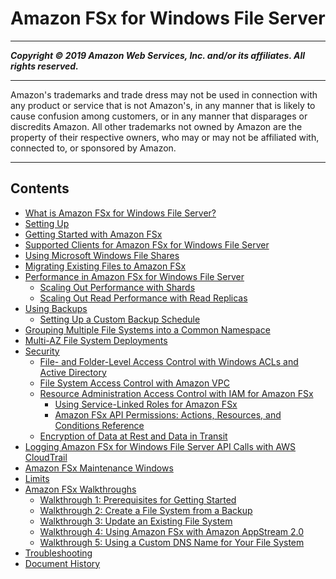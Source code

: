 # Amazon FSx for Windows File Server 

-----
*****Copyright &copy; 2019 Amazon Web Services, Inc. and/or its affiliates. All rights reserved.*****

-----
Amazon's trademarks and trade dress may not be used in 
     connection with any product or service that is not Amazon's, 
     in any manner that is likely to cause confusion among customers, 
     or in any manner that disparages or discredits Amazon. All other 
     trademarks not owned by Amazon are the property of their respective
     owners, who may or may not be affiliated with, connected to, or 
     sponsored by Amazon.

-----
## Contents
+ [What is Amazon FSx for Windows File Server?](what-is.md)
+ [Setting Up](setting-up.md)
+ [Getting Started with Amazon FSx](getting-started.md)
+ [Supported Clients for Amazon FSx for Windows File Server](supported-fsx-clients.md)
+ [Using Microsoft Windows File Shares](using-file-shares.md)
+ [Migrating Existing Files to Amazon FSx](migrate-to-fsx.md)
+ [Performance in Amazon FSx for Windows File Server](performance.md)
   + [Scaling Out Performance with Shards](scale-out-performance.md)
   + [Scaling Out Read Performance with Read Replicas](scale-out-read.md)
+ [Using Backups](using-backups.md)
   + [Setting Up a Custom Backup Schedule](custom-backup-schedule.md)
+ [Grouping Multiple File Systems into a Common Namespace](group-file-systems.md)
+ [Multi-AZ File System Deployments](multi-az-deployments.md)
+ [Security](security.md)
   + [File- and Folder-Level Access Control with Windows ACLs and Active Directory](limit-access-file-folder.md)
   + [File System Access Control with Amazon VPC](limit-access-security-groups.md)
   + [Resource Administration Access Control with IAM for Amazon FSx](access-control-overview.md)
      + [Using Service-Linked Roles for Amazon FSx](using-service-linked-roles.md)
      + [Amazon FSx API Permissions: Actions, Resources, and Conditions Reference](fsx-api-permissions-ref.md)
   + [Encryption of Data at Rest and Data in Transit](encryption.md)
+ [Logging Amazon FSx for Windows File Server API Calls with AWS CloudTrail](logging-using-cloudtrail.md)
+ [Amazon FSx Maintenance Windows](maintenance-windows.md)
+ [Limits](limits.md)
+ [Amazon FSx Walkthroughs](walkthroughs.md)
   + [Walkthrough 1: Prerequisites for Getting Started](walkthrough01-prereqs.md)
   + [Walkthrough 2: Create a File System from a Backup](walkthrough02-create-from-backup.md)
   + [Walkthrough 3: Update an Existing File System](walkthrough03-update-file-system.md)
   + [Walkthrough 4: Using Amazon FSx with Amazon AppStream 2.0](walkthrough04-fsx-with-appstream2.md)
   + [Walkthrough 5: Using a Custom DNS Name for Your File System](walkthrough05-file-system-custom-CNAME.md)
+ [Troubleshooting](troubleshooting.md)
+ [Document History](doc-history.md)